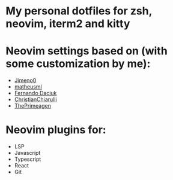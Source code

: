 # My personal dotfiles for zsh, neovim, iterm2 and kitty

# Neovim settings based on (with some customization by me):

- [Jimeno0](https://github.com/Jimeno0/dotfiles)
- [matheusml](https://github.com/matheusml/dotfiles)
- [Fernando Daciuk](https://github.com/da2k/curso-reactjs-ninja/blob/master/config/.vimrc)
- [ChristianChiarulli](https://github.com/ChristianChiarulli)
- [ThePrimeagen](https://github.com/ThePrimeagen)

# Neovim plugins for:

- LSP
- Javascript
- Typescript
- React
- Git
